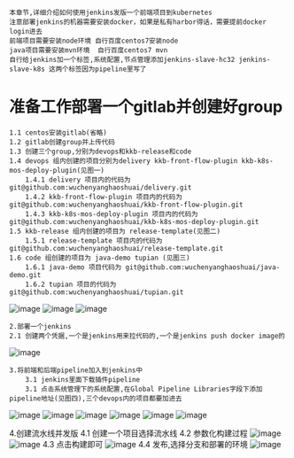 ```
本章节,详细介绍如何使用jenkins发版一个前端项目到kubernetes
注意部署jenkins的机器需要安装docker，如果是私有harbor得话，需要提前docker login进去
前端项目需要安装node环境 自行百度centos7安装node
java项目需要安装mvn环境  自行百度centos7 mvn
自行给jenkins加一个标签,系统配置,节点管理添加jenkins-slave-hc32 jenkins-slave-k8s 这两个标签因为pipeline里写了
```
# 准备工作部署一个gitlab并创建好group
```
1.1 centos安装gitlab(省略)
1.2 gitlab创建group并上传代码
1.3 创建三个group,分别为devops和kkb-release和code
1.4 devops 组内创建的项目分别为delivery kkb-front-flow-plugin kkb-k8s-mos-deploy-plugin(见图一)
    1.4.1 delivery 项目内的代码为 git@github.com:wuchenyanghaoshuai/delivery.git
    1.4.2 kkb-front-flow-plugin 项目内的代码为 git@github.com:wuchenyanghaoshuai/kkb-front-flow-plugin.git
    1.4.3 kkb-k8s-mos-deploy-plugin 项目内的代码为 git@github.com:wuchenyanghaoshuai/kkb-k8s-mos-deploy-plugin.git
1.5 kkb-release 组内创建的项目为 release-template(见图二)
    1.5.1 release-template 项目内的代码为 git@github.com:wuchenyanghaoshuai/release-template.git
1.6 code 组创建的项目为 java-demo tupian (见图三)
    1.6.1 java-demo 项目代码为 git@github.com:wuchenyanghaoshuai/java-demo.git
    1.6.2 tupian 项目的代码为git@github.com:wuchenyanghaoshuai/tupian.git
```
![image](https://user-images.githubusercontent.com/39818267/152109590-06e52a14-3eca-491a-a98d-5cddc3ef874d.png)
![image](https://user-images.githubusercontent.com/39818267/152109958-9b8c942e-f61a-4009-ba7d-2e0e9979c89b.png)
![image](https://user-images.githubusercontent.com/39818267/152110962-a3bd6f01-09ce-4141-92fe-1aac497d722a.png)

```
2.部署一个jenkins
2.1 创建两个凭据,一个是jenkins用来拉代码的,一个是jenkins push docker image的
```
![image](https://user-images.githubusercontent.com/39818267/152107601-0a2b6c9f-93bc-48ac-8dd3-0fed732bb304.png)

```
3.将前端和后端pipeline加入到jenkins中
    3.1 jenkins里面下载插件pipeline
    3.1 点击系统管理下的系统配置,在Global Pipeline Libraries字段下添加pipeline地址(见图四),三个devops内的项目都要加进去

```
![image](https://user-images.githubusercontent.com/39818267/152111919-811e6f62-09ef-40af-8c47-ac71d299cad7.png)
![image](https://user-images.githubusercontent.com/39818267/152111956-fd8e68ac-cd89-4aad-af5d-891f65d45a70.png)
![image](https://user-images.githubusercontent.com/39818267/152111979-0ca33b5c-7303-4f64-b2e1-045cccf43ee6.png)
![image](https://user-images.githubusercontent.com/39818267/152111993-53ed8619-7a13-48e2-9fc4-2803c5ce5d1b.png)
![image](https://user-images.githubusercontent.com/39818267/152112029-ae75e545-945f-425b-809a-c69828862ffd.png)
![image](https://user-images.githubusercontent.com/39818267/152112043-8773e954-66d7-4f28-8e2b-865a58301f67.png)

4.创建流水线并发版
    4.1 创建一个项目选择流水线
    4.2 参数化构建过程
    ![image](https://user-images.githubusercontent.com/39818267/152114277-87dd779f-229a-42fb-a67c-3fb7ca8342f3.png)
    ![image](https://user-images.githubusercontent.com/39818267/152114292-2b6b6194-ee6b-443f-bcea-a3f28ca1f949.png)
    4.3 点击构建即可
    ![image](https://user-images.githubusercontent.com/39818267/152113759-a4db674d-f900-438b-9c31-48415ef7d3d9.png)
    4.4 发布,选择分支和部署的环境
    ![image](https://user-images.githubusercontent.com/39818267/152114432-a0471fc7-dd1f-4351-ae7d-0011eae9c0ce.png)



